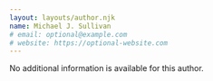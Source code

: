 ```yaml
---
layout: layouts/author.njk
name: Michael J. Sullivan
# email: optional@example.com
# website: https://optional-website.com
---
```

No additional information is available for this author.
